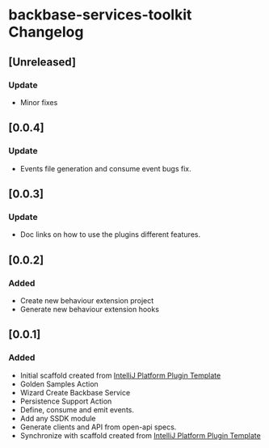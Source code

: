 <!-- Keep a Changelog guide -> https://keepachangelog.com -->

# backbase-services-toolkit Changelog

## [Unreleased]
### Update
- Minor fixes

## [0.0.4]
### Update
- Events file generation and consume event bugs fix.

## [0.0.3]
### Update
- Doc links on how to use the plugins different features.

## [0.0.2]
### Added
- Create new behaviour extension project
- Generate new behaviour extension hooks

## [0.0.1]
### Added
- Initial scaffold created from [IntelliJ Platform Plugin Template](https://github.com/JetBrains/intellij-platform-plugin-template)
- Golden Samples Action  
- Wizard Create Backbase Service
- Persistence Support Action
- Define, consume and emit events. 
- Add any SSDK module
- Generate clients and API from open-api specs.
- Synchronize with scaffold created from [IntelliJ Platform Plugin Template](https://github.com/JetBrains/intellij-platform-plugin-template)